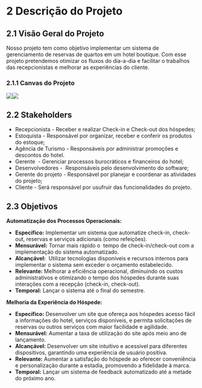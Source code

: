 # 2 Descrição do Projeto

## 2.1 Visão Geral do Projeto

Nosso projeto tem como objetivo implementar um sistema de gerenciamento de reservas de quartos em um hotel boutique. Com esse projeto pretendemos otimizar os fluxos do dia-a-dia e facilitar o trabalhos das recepcionistas e melhorar as experiências do cliente.

  

### 2.1.1 Canvas do Projeto 

![](https://lh7-rt.googleusercontent.com/docsz/AD_4nXdexFB1xNcN9Qw5klU_E0XAP6nFNyApFD-qrSDCeIkQ0CloCNwZiU-H4_O2ImAR45eXy9wA44IqAMCaALoH_Dps6JJjfmVon2mtLaHSkZ897c-td0apfFf_X2jqKjM7O_48tWBPurVNBMpvGgZMgQNIIFdc?key=3mb-Ggd2pdBHi5G0TEVejA)![](https://lh7-rt.googleusercontent.com/docsz/AD_4nXcoKp6TqrHOpR_lVkK_5nY5YGky1sme3Md-MdA8aHgfWDDBKZAzOWdgMwKxRRUYde_2hl5_cBbhWR3As8NwJ5_nVGBn4StkqI-cSv4_H4oZ54QjPSMuNjUG6ShZE7uPoA2YhxCA0TNUijw0tKuJrxq_McU?key=3mb-Ggd2pdBHi5G0TEVejA)

 
## 2.2 Stakeholders

*   Recepcionista - Receber e realizar Check-in e Check-out dos hóspedes;
*   Estoquista - Responsável por organizar, receber e conferir os produtos do estoque;
*   Agência de Turismo - Responsáveis por administrar promoções e descontos do hotel.
*   Gerente  - Gerenciar processos burocráticos e financeiros do hotel;
*   Desenvolvedores -  Responsáveis pelo desenvolvimento do software;
*   Gerente do projeto - Responsável por planejar e coordenar as atividades do projeto;
*   Cliente - Será responsável por usufruir das funcionalidades do projeto.

  

## 2.3 Objetivos

**Automatização dos Processos Operacionais:**

*   **Específico:** Implementar um sistema que automatize check-in, check-out, reservas e serviços adicionais (como refeições).
*   **Mensurável:** Tornar mais rápido o  tempo de check-in/check-out com a implementação do sistema automatizado.
*   **Alcançável:**  Utilizar tecnologias disponíveis e recursos internos para implementar o sistema sem exceder o orçamento estabelecido.
*   **Relevante:** Melhorar a eficiência operacional, diminuindo os custos administrativos e otimizando o tempo dos hóspedes durante suas interações com a recepção (check-in, check-out).
*   **Temporal:** Lançar o sistema até o final do semestre.

**Melhoria da Experiência do Hóspede:**

*   **Específico:** Desenvolver um site que ofereça aos hóspedes acesso fácil a informações do hotel, serviços disponíveis, e permita solicitações de reservas ou outros serviços com maior facilidade e agilidade.
*   **Mensurável:** Aumentar a taxa de utilização do site após meio ano de lançamento.
*   **Alcançável:** Desenvolver um site intuitivo e acessível para diferentes dispositivos, garantindo uma experiência de usuário positiva.
*   **Relevante:** Aumentar a satisfação do hóspede ao oferecer conveniência e personalização durante a estadia, promovendo a fidelidade à marca.
*   **Temporal:** Lançar um sistema de feedback automatizado até a metade do próximo ano.